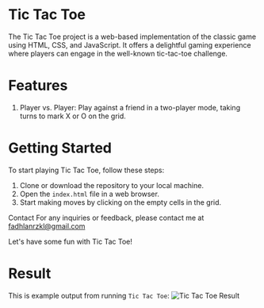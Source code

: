 # Tic Tac Toe
The Tic Tac Toe project is a web-based implementation of the classic game using HTML, CSS, and JavaScript. It offers a delightful gaming experience where players can engage in the well-known tic-tac-toe challenge.

# Features
1. Player vs. Player: Play against a friend in a two-player mode, taking turns to mark X or O on the grid.

# Getting Started
To start playing Tic Tac Toe, follow these steps:

1. Clone or download the repository to your local machine.
2. Open the `index.html` file in a web browser.
3. Start making moves by clicking on the empty cells in the grid.

Contact
For any inquiries or feedback, please contact me at fadhlanrzkl@gmail.com

Let's have some fun with Tic Tac Toe!

# Result
This is example output from running `Tic Tac Toe`:
![Tic Tac Toe Result](https://github.com/fadhlanrzkl/TicTacToe/assets/137671908/3cea84a3-c881-4743-9080-2ea619eec8dc)
